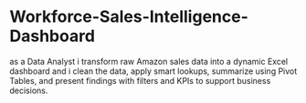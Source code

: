 # Workforce-Sales-Intelligence-Dashboard
as a Data Analyst i transform raw Amazon sales data into a dynamic Excel dashboard and i clean the data, apply smart lookups, summarize using Pivot Tables, and present findings with filters and KPIs to support business decisions. 
